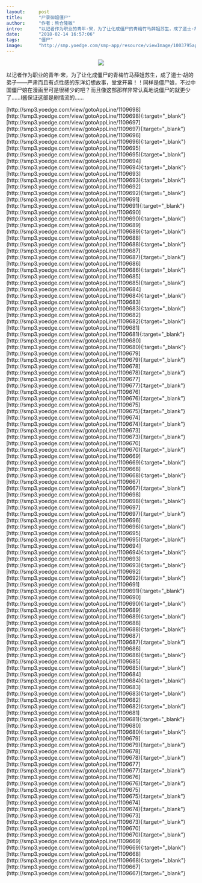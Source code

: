 ```yaml
---
layout:     post
title:      "尸录御姐僵尸"
author:     "作者：熊仓隆敏"
intro:      "以记者作为职业的青年·宋，为了让化成僵尸的青梅竹马薛姐苏生，成了道士·胡的弟子——严肃而且有点性感的东洋幻想故事，堂堂开幕！！同样是僵尸娘，不过中国僵尸娘在漫画里可是很稀少的吧？而且像这部那样非常认真地说僵尸的就更少了……I酱保证这部是剧情流的……"
date:       "2018-02-14 16:57:06"
tags:       "僵尸"
image:      "http://smp.yoedge.com/smp-app/resource/viewImage/1003795appline.png"
---
```

<div style="text-align: center">
<p><img src="http://smp.yoedge.com/smp-app/resource/viewImage/1003795appline.png"/></p>
</div>
<p class="post-meta">
<span>以记者作为职业的青年·宋，为了让化成僵尸的青梅竹马薛姐苏生，成了道士·胡的弟子——严肃而且有点性感的东洋幻想故事，堂堂开幕！！同样是僵尸娘，不过中国僵尸娘在漫画里可是很稀少的吧？而且像这部那样非常认真地说僵尸的就更少了……I酱保证这部是剧情流的……</span>
</p>
[http://smp3.yoedge.com/view/gotoAppLine/1109698](http://smp3.yoedge.com/view/gotoAppLine/1109698){:target="_blank"}
[http://smp3.yoedge.com/view/gotoAppLine/1109697](http://smp3.yoedge.com/view/gotoAppLine/1109697){:target="_blank"}
[http://smp3.yoedge.com/view/gotoAppLine/1109696](http://smp3.yoedge.com/view/gotoAppLine/1109696){:target="_blank"}
[http://smp3.yoedge.com/view/gotoAppLine/1109695](http://smp3.yoedge.com/view/gotoAppLine/1109695){:target="_blank"}
[http://smp3.yoedge.com/view/gotoAppLine/1109694](http://smp3.yoedge.com/view/gotoAppLine/1109694){:target="_blank"}
[http://smp3.yoedge.com/view/gotoAppLine/1109693](http://smp3.yoedge.com/view/gotoAppLine/1109693){:target="_blank"}
[http://smp3.yoedge.com/view/gotoAppLine/1109692](http://smp3.yoedge.com/view/gotoAppLine/1109692){:target="_blank"}
[http://smp3.yoedge.com/view/gotoAppLine/1109691](http://smp3.yoedge.com/view/gotoAppLine/1109691){:target="_blank"}
[http://smp3.yoedge.com/view/gotoAppLine/1109690](http://smp3.yoedge.com/view/gotoAppLine/1109690){:target="_blank"}
[http://smp3.yoedge.com/view/gotoAppLine/1109689](http://smp3.yoedge.com/view/gotoAppLine/1109689){:target="_blank"}
[http://smp3.yoedge.com/view/gotoAppLine/1109688](http://smp3.yoedge.com/view/gotoAppLine/1109688){:target="_blank"}
[http://smp3.yoedge.com/view/gotoAppLine/1109687](http://smp3.yoedge.com/view/gotoAppLine/1109687){:target="_blank"}
[http://smp3.yoedge.com/view/gotoAppLine/1109686](http://smp3.yoedge.com/view/gotoAppLine/1109686){:target="_blank"}
[http://smp3.yoedge.com/view/gotoAppLine/1109685](http://smp3.yoedge.com/view/gotoAppLine/1109685){:target="_blank"}
[http://smp3.yoedge.com/view/gotoAppLine/1109684](http://smp3.yoedge.com/view/gotoAppLine/1109684){:target="_blank"}
[http://smp3.yoedge.com/view/gotoAppLine/1109683](http://smp3.yoedge.com/view/gotoAppLine/1109683){:target="_blank"}
[http://smp3.yoedge.com/view/gotoAppLine/1109682](http://smp3.yoedge.com/view/gotoAppLine/1109682){:target="_blank"}
[http://smp3.yoedge.com/view/gotoAppLine/1109681](http://smp3.yoedge.com/view/gotoAppLine/1109681){:target="_blank"}
[http://smp3.yoedge.com/view/gotoAppLine/1109680](http://smp3.yoedge.com/view/gotoAppLine/1109680){:target="_blank"}
[http://smp3.yoedge.com/view/gotoAppLine/1109679](http://smp3.yoedge.com/view/gotoAppLine/1109679){:target="_blank"}
[http://smp3.yoedge.com/view/gotoAppLine/1109678](http://smp3.yoedge.com/view/gotoAppLine/1109678){:target="_blank"}
[http://smp3.yoedge.com/view/gotoAppLine/1109677](http://smp3.yoedge.com/view/gotoAppLine/1109677){:target="_blank"}
[http://smp3.yoedge.com/view/gotoAppLine/1109676](http://smp3.yoedge.com/view/gotoAppLine/1109676){:target="_blank"}
[http://smp3.yoedge.com/view/gotoAppLine/1109675](http://smp3.yoedge.com/view/gotoAppLine/1109675){:target="_blank"}
[http://smp3.yoedge.com/view/gotoAppLine/1109674](http://smp3.yoedge.com/view/gotoAppLine/1109674){:target="_blank"}
[http://smp3.yoedge.com/view/gotoAppLine/1109673](http://smp3.yoedge.com/view/gotoAppLine/1109673){:target="_blank"}
[http://smp3.yoedge.com/view/gotoAppLine/1109670](http://smp3.yoedge.com/view/gotoAppLine/1109670){:target="_blank"}
[http://smp3.yoedge.com/view/gotoAppLine/1109669](http://smp3.yoedge.com/view/gotoAppLine/1109669){:target="_blank"}
[http://smp3.yoedge.com/view/gotoAppLine/1109668](http://smp3.yoedge.com/view/gotoAppLine/1109668){:target="_blank"}
[http://smp3.yoedge.com/view/gotoAppLine/1109667](http://smp3.yoedge.com/view/gotoAppLine/1109667){:target="_blank"}
[http://smp3.yoedge.com/view/gotoAppLine/1109698](http://smp3.yoedge.com/view/gotoAppLine/1109698){:target="_blank"}
[http://smp3.yoedge.com/view/gotoAppLine/1109697](http://smp3.yoedge.com/view/gotoAppLine/1109697){:target="_blank"}
[http://smp3.yoedge.com/view/gotoAppLine/1109696](http://smp3.yoedge.com/view/gotoAppLine/1109696){:target="_blank"}
[http://smp3.yoedge.com/view/gotoAppLine/1109695](http://smp3.yoedge.com/view/gotoAppLine/1109695){:target="_blank"}
[http://smp3.yoedge.com/view/gotoAppLine/1109694](http://smp3.yoedge.com/view/gotoAppLine/1109694){:target="_blank"}
[http://smp3.yoedge.com/view/gotoAppLine/1109693](http://smp3.yoedge.com/view/gotoAppLine/1109693){:target="_blank"}
[http://smp3.yoedge.com/view/gotoAppLine/1109692](http://smp3.yoedge.com/view/gotoAppLine/1109692){:target="_blank"}
[http://smp3.yoedge.com/view/gotoAppLine/1109691](http://smp3.yoedge.com/view/gotoAppLine/1109691){:target="_blank"}
[http://smp3.yoedge.com/view/gotoAppLine/1109690](http://smp3.yoedge.com/view/gotoAppLine/1109690){:target="_blank"}
[http://smp3.yoedge.com/view/gotoAppLine/1109689](http://smp3.yoedge.com/view/gotoAppLine/1109689){:target="_blank"}
[http://smp3.yoedge.com/view/gotoAppLine/1109688](http://smp3.yoedge.com/view/gotoAppLine/1109688){:target="_blank"}
[http://smp3.yoedge.com/view/gotoAppLine/1109687](http://smp3.yoedge.com/view/gotoAppLine/1109687){:target="_blank"}
[http://smp3.yoedge.com/view/gotoAppLine/1109686](http://smp3.yoedge.com/view/gotoAppLine/1109686){:target="_blank"}
[http://smp3.yoedge.com/view/gotoAppLine/1109685](http://smp3.yoedge.com/view/gotoAppLine/1109685){:target="_blank"}
[http://smp3.yoedge.com/view/gotoAppLine/1109684](http://smp3.yoedge.com/view/gotoAppLine/1109684){:target="_blank"}
[http://smp3.yoedge.com/view/gotoAppLine/1109683](http://smp3.yoedge.com/view/gotoAppLine/1109683){:target="_blank"}
[http://smp3.yoedge.com/view/gotoAppLine/1109682](http://smp3.yoedge.com/view/gotoAppLine/1109682){:target="_blank"}
[http://smp3.yoedge.com/view/gotoAppLine/1109681](http://smp3.yoedge.com/view/gotoAppLine/1109681){:target="_blank"}
[http://smp3.yoedge.com/view/gotoAppLine/1109680](http://smp3.yoedge.com/view/gotoAppLine/1109680){:target="_blank"}
[http://smp3.yoedge.com/view/gotoAppLine/1109679](http://smp3.yoedge.com/view/gotoAppLine/1109679){:target="_blank"}
[http://smp3.yoedge.com/view/gotoAppLine/1109678](http://smp3.yoedge.com/view/gotoAppLine/1109678){:target="_blank"}
[http://smp3.yoedge.com/view/gotoAppLine/1109677](http://smp3.yoedge.com/view/gotoAppLine/1109677){:target="_blank"}
[http://smp3.yoedge.com/view/gotoAppLine/1109676](http://smp3.yoedge.com/view/gotoAppLine/1109676){:target="_blank"}
[http://smp3.yoedge.com/view/gotoAppLine/1109675](http://smp3.yoedge.com/view/gotoAppLine/1109675){:target="_blank"}
[http://smp3.yoedge.com/view/gotoAppLine/1109674](http://smp3.yoedge.com/view/gotoAppLine/1109674){:target="_blank"}
[http://smp3.yoedge.com/view/gotoAppLine/1109673](http://smp3.yoedge.com/view/gotoAppLine/1109673){:target="_blank"}
[http://smp3.yoedge.com/view/gotoAppLine/1109670](http://smp3.yoedge.com/view/gotoAppLine/1109670){:target="_blank"}
[http://smp3.yoedge.com/view/gotoAppLine/1109669](http://smp3.yoedge.com/view/gotoAppLine/1109669){:target="_blank"}
[http://smp3.yoedge.com/view/gotoAppLine/1109668](http://smp3.yoedge.com/view/gotoAppLine/1109668){:target="_blank"}
[http://smp3.yoedge.com/view/gotoAppLine/1109667](http://smp3.yoedge.com/view/gotoAppLine/1109667){:target="_blank"}


